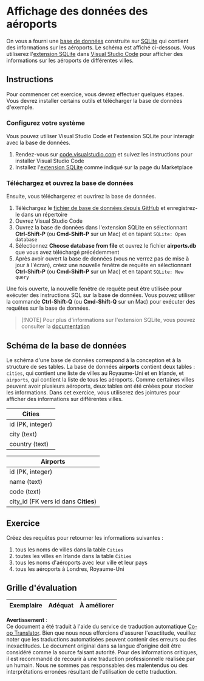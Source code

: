 <!--
CO_OP_TRANSLATOR_METADATA:
{
  "original_hash": "2f2d7693f28e4b2675f275e489dc5aac",
  "translation_date": "2025-08-25T16:17:34+00:00",
  "source_file": "2-Working-With-Data/05-relational-databases/assignment.md",
  "language_code": "fr"
}
-->
# Affichage des données des aéroports

On vous a fourni une [base de données](https://raw.githubusercontent.com/Microsoft/Data-Science-For-Beginners/main/2-Working-With-Data/05-relational-databases/airports.db) construite sur [SQLite](https://sqlite.org/index.html) qui contient des informations sur les aéroports. Le schéma est affiché ci-dessous. Vous utiliserez l'[extension SQLite](https://marketplace.visualstudio.com/items?itemName=alexcvzz.vscode-sqlite&WT.mc_id=academic-77958-bethanycheum) dans [Visual Studio Code](https://code.visualstudio.com?WT.mc_id=academic-77958-bethanycheum) pour afficher des informations sur les aéroports de différentes villes.

## Instructions

Pour commencer cet exercice, vous devrez effectuer quelques étapes. Vous devrez installer certains outils et télécharger la base de données d'exemple.

### Configurez votre système

Vous pouvez utiliser Visual Studio Code et l'extension SQLite pour interagir avec la base de données.

1. Rendez-vous sur [code.visualstudio.com](https://code.visualstudio.com?WT.mc_id=academic-77958-bethanycheum) et suivez les instructions pour installer Visual Studio Code  
1. Installez l'[extension SQLite](https://marketplace.visualstudio.com/items?itemName=alexcvzz.vscode-sqlite&WT.mc_id=academic-77958-bethanycheum) comme indiqué sur la page du Marketplace  

### Téléchargez et ouvrez la base de données

Ensuite, vous téléchargerez et ouvrirez la base de données.

1. Téléchargez le [fichier de base de données depuis GitHub](https://raw.githubusercontent.com/Microsoft/Data-Science-For-Beginners/main/2-Working-With-Data/05-relational-databases/airports.db) et enregistrez-le dans un répertoire  
1. Ouvrez Visual Studio Code  
1. Ouvrez la base de données dans l'extension SQLite en sélectionnant **Ctrl-Shift-P** (ou **Cmd-Shift-P** sur un Mac) et en tapant `SQLite: Open database`  
1. Sélectionnez **Choose database from file** et ouvrez le fichier **airports.db** que vous avez téléchargé précédemment  
1. Après avoir ouvert la base de données (vous ne verrez pas de mise à jour à l'écran), créez une nouvelle fenêtre de requête en sélectionnant **Ctrl-Shift-P** (ou **Cmd-Shift-P** sur un Mac) et en tapant `SQLite: New query`  

Une fois ouverte, la nouvelle fenêtre de requête peut être utilisée pour exécuter des instructions SQL sur la base de données. Vous pouvez utiliser la commande **Ctrl-Shift-Q** (ou **Cmd-Shift-Q** sur un Mac) pour exécuter des requêtes sur la base de données.

> [!NOTE] Pour plus d'informations sur l'extension SQLite, vous pouvez consulter la [documentation](https://marketplace.visualstudio.com/items?itemName=alexcvzz.vscode-sqlite&WT.mc_id=academic-77958-bethanycheum)

## Schéma de la base de données

Le schéma d'une base de données correspond à la conception et à la structure de ses tables. La base de données **airports** contient deux tables : `cities`, qui contient une liste de villes au Royaume-Uni et en Irlande, et `airports`, qui contient la liste de tous les aéroports. Comme certaines villes peuvent avoir plusieurs aéroports, deux tables ont été créées pour stocker les informations. Dans cet exercice, vous utiliserez des jointures pour afficher des informations sur différentes villes.

| Cities           |
| ---------------- |
| id (PK, integer) |
| city (text)      |
| country (text)   |

| Airports                         |
| -------------------------------- |
| id (PK, integer)                 |
| name (text)                      |
| code (text)                      |
| city_id (FK vers id dans **Cities**) |

## Exercice

Créez des requêtes pour retourner les informations suivantes :

1. tous les noms de villes dans la table `Cities`  
1. toutes les villes en Irlande dans la table `Cities`  
1. tous les noms d'aéroports avec leur ville et leur pays  
1. tous les aéroports à Londres, Royaume-Uni  

## Grille d'évaluation

| Exemplaire | Adéquat  | À améliorer       |
| ---------- | -------- | ----------------- |

**Avertissement** :  
Ce document a été traduit à l'aide du service de traduction automatique [Co-op Translator](https://github.com/Azure/co-op-translator). Bien que nous nous efforcions d'assurer l'exactitude, veuillez noter que les traductions automatisées peuvent contenir des erreurs ou des inexactitudes. Le document original dans sa langue d'origine doit être considéré comme la source faisant autorité. Pour des informations critiques, il est recommandé de recourir à une traduction professionnelle réalisée par un humain. Nous ne sommes pas responsables des malentendus ou des interprétations erronées résultant de l'utilisation de cette traduction.